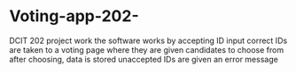 # Voting-app-202-
DCIT 202 project work
the software works by accepting ID input
correct IDs are taken to a voting page where they are given candidates to choose from
after choosing, data is stored
unaccepted IDs are given an error message
